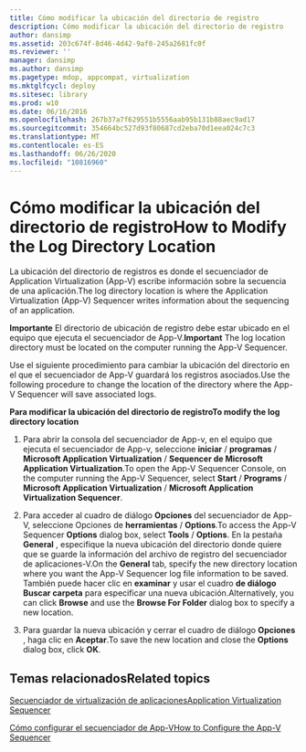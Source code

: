 ```yaml
---
title: Cómo modificar la ubicación del directorio de registro
description: Cómo modificar la ubicación del directorio de registro
author: dansimp
ms.assetid: 203c674f-8d46-4d42-9af0-245a2681fc0f
ms.reviewer: ''
manager: dansimp
ms.author: dansimp
ms.pagetype: mdop, appcompat, virtualization
ms.mktglfcycl: deploy
ms.sitesec: library
ms.prod: w10
ms.date: 06/16/2016
ms.openlocfilehash: 267b37a7f629551b5556aab95b131b88aec9ad17
ms.sourcegitcommit: 354664bc527d93f80687cd2eba70d1eea024c7c3
ms.translationtype: MT
ms.contentlocale: es-ES
ms.lasthandoff: 06/26/2020
ms.locfileid: "10816960"
---
```

# <span data-ttu-id="fd98c-103">Cómo modificar la ubicación del directorio de registro</span><span class="sxs-lookup"><span data-stu-id="fd98c-103">How to Modify the Log Directory Location</span></span>


<span data-ttu-id="fd98c-104">La ubicación del directorio de registros es donde el secuenciador de Application Virtualization (App-V) escribe información sobre la secuencia de una aplicación.</span><span class="sxs-lookup"><span data-stu-id="fd98c-104">The log directory location is where the Application Virtualization (App-V) Sequencer writes information about the sequencing of an application.</span></span>

<span data-ttu-id="fd98c-105">**Importante**  El directorio de ubicación de registro debe estar ubicado en el equipo que ejecuta el secuenciador de App-V.</span><span class="sxs-lookup"><span data-stu-id="fd98c-105">**Important** The log location directory must be located on the computer running the App-V Sequencer.</span></span>

 

<span data-ttu-id="fd98c-106">Use el siguiente procedimiento para cambiar la ubicación del directorio en el que el secuenciador de App-V guardará los registros asociados.</span><span class="sxs-lookup"><span data-stu-id="fd98c-106">Use the following procedure to change the location of the directory where the App-V Sequencer will save associated logs.</span></span>

**<span data-ttu-id="fd98c-107">Para modificar la ubicación del directorio de registro</span><span class="sxs-lookup"><span data-stu-id="fd98c-107">To modify the log directory location</span></span>**

1.  <span data-ttu-id="fd98c-108">Para abrir la consola del secuenciador de App-v, en el equipo que ejecuta el secuenciador de App-v, seleccione **iniciar**  /  **programas**  /  **Microsoft Application Virtualization**  /  **Sequencer de Microsoft Application Virtualization**.</span><span class="sxs-lookup"><span data-stu-id="fd98c-108">To open the App-V Sequencer Console, on the computer running the App-V Sequencer, select **Start** / **Programs** / **Microsoft Application Virtualization** / **Microsoft Application Virtualization Sequencer**.</span></span>

2.  <span data-ttu-id="fd98c-109">Para acceder al cuadro de diálogo **Opciones** del secuenciador de App-V, seleccione Opciones de **herramientas**  /  **Options**.</span><span class="sxs-lookup"><span data-stu-id="fd98c-109">To access the App-V Sequencer **Options** dialog box, select **Tools** / **Options**.</span></span> <span data-ttu-id="fd98c-110">En la pestaña **General** , especifique la nueva ubicación del directorio donde quiere que se guarde la información del archivo de registro del secuenciador de aplicaciones-V.</span><span class="sxs-lookup"><span data-stu-id="fd98c-110">On the **General** tab, specify the new directory location where you want the App-V Sequencer log file information to be saved.</span></span> <span data-ttu-id="fd98c-111">También puede hacer clic en **examinar** y usar el cuadro **de diálogo Buscar carpeta** para especificar una nueva ubicación.</span><span class="sxs-lookup"><span data-stu-id="fd98c-111">Alternatively, you can click **Browse** and use the **Browse For Folder** dialog box to specify a new location.</span></span>

3.  <span data-ttu-id="fd98c-112">Para guardar la nueva ubicación y cerrar el cuadro de diálogo **Opciones** , haga clic en **Aceptar**.</span><span class="sxs-lookup"><span data-stu-id="fd98c-112">To save the new location and close the **Options** dialog box, click **OK**.</span></span>

## <span data-ttu-id="fd98c-113">Temas relacionados</span><span class="sxs-lookup"><span data-stu-id="fd98c-113">Related topics</span></span>


[<span data-ttu-id="fd98c-114">Secuenciador de virtualización de aplicaciones</span><span class="sxs-lookup"><span data-stu-id="fd98c-114">Application Virtualization Sequencer</span></span>](application-virtualization-sequencer.md)

[<span data-ttu-id="fd98c-115">Cómo configurar el secuenciador de App-V</span><span class="sxs-lookup"><span data-stu-id="fd98c-115">How to Configure the App-V Sequencer</span></span>](how-to-configure-the-app-v-sequencer.md)

 

 





